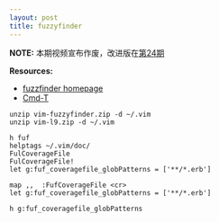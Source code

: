 ```yaml
---
layout: post
title: fuzzyfinder
---
```

__NOTE:__ 本期视频宣布作废，改进版在[第24期](http://happycasts.net/episodes/24)

__Resources:__

- [fuzzfinder homepage](http://www.vim.org/scripts/script.php?script_id=1984)
- [Cmd-T](https://wincent.com/products/command-t)

~~~
unzip vim-fuzzyfinder.zip -d ~/.vim
unzip vim-l9.zip -d ~/.vim 
~~~

~~~
h fuf 
helptags ~/.vim/doc/ 
FulCoverageFile 
FulCoverageFile! 
let g:fuf_coveragefile_globPatterns = ['**/*.erb']
~~~

~~~
map ,,  :FufCoverageFile <cr> 
let g:fuf_coveragefile_globPatterns = ['**/*.erb'] 
~~~

~~~
h g:fuf_coveragefile_globPatterns 
~~~

